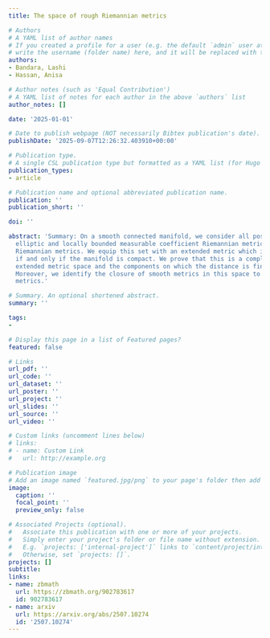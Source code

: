 ```yaml
---
title: The space of rough Riemannian metrics

# Authors
# A YAML list of author names
# If you created a profile for a user (e.g. the default `admin` user at `content/authors/admin/`), 
# write the username (folder name) here, and it will be replaced with their full name and linked to their profile.
authors:
- Bandara, Lashi
- Hassan, Anisa

# Author notes (such as 'Equal Contribution')
# A YAML list of notes for each author in the above `authors` list
author_notes: []

date: '2025-01-01'

# Date to publish webpage (NOT necessarily Bibtex publication's date).
publishDate: '2025-09-07T12:26:32.403910+00:00'

# Publication type.
# A single CSL publication type but formatted as a YAML list (for Hugo requirements).
publication_types:
- article

# Publication name and optional abbreviated publication name.
publication: ''
publication_short: ''

doi: ''

abstract: 'Summary: On a smooth connected manifold, we consider all possible locally
  elliptic and locally bounded measurable coefficient Riemannian metrics called rough
  Riemannian metrics. We equip this set with an extended metric which is connected
  if and only if the manifold is compact. We prove that this is a complete length
  extended metric space and the components on which the distance is finite are path-connected.
  Moreover, we identify the closure of smooth metrics in this space to be continuous
  metrics.'

# Summary. An optional shortened abstract.
summary: ''

tags:
- 

# Display this page in a list of Featured pages?
featured: false

# Links
url_pdf: ''
url_code: ''
url_dataset: ''
url_poster: ''
url_project: ''
url_slides: ''
url_source: ''
url_video: ''

# Custom links (uncomment lines below)
# links:
# - name: Custom Link
#   url: http://example.org

# Publication image
# Add an image named `featured.jpg/png` to your page's folder then add a caption below.
image:
  caption: ''
  focal_point: ''
  preview_only: false

# Associated Projects (optional).
#   Associate this publication with one or more of your projects.
#   Simply enter your project's folder or file name without extension.
#   E.g. `projects: ['internal-project']` links to `content/project/internal-project/index.md`.
#   Otherwise, set `projects: []`.
projects: []
subtitle:
links:
- name: zbmath
  url: https://zbmath.org/902783617
  id: 902783617
- name: arxiv
  url: https://arxiv.org/abs/2507.10274
  id: '2507.10274'
---
```




